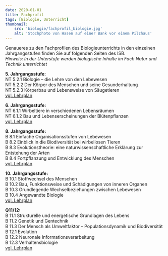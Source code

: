 ```yaml
---
date: 2020-01-01
title: Fachprofil
tags: [Biologie, Unterricht]
thumbnail: 
    src: 'biologie/fachprofil_biologie.jpg'
    alt: 'Stochphoto von Hasen auf einer Bank vor einem Pilzhaus'
---
```



<p>Genaueres zu den Fachprofilen des Biologieunterrichts in den einzelnen Jahrgangsstufen finden Sie auf folgenden Seiten des ISB.<br>
<i>Hinweis: In der Unterstufe werden biologische Inhalte im Fach Natur und Technik unterrichtet</i></p>

<p><span style="margin-top: 30px; font-weight: bold;">5. Jahrgangsstufe:</span><br>
NT 5.2.1 Biologie – die Lehre von den Lebewesen<br>
NT 5.2.2 Der Körper des Menschen und seine Gesunderhaltung<br>
NT 5.2.3 Körperbau und Lebensweise von Säugetieren<br>
<a href="http://www.isb-gym8-lehrplan.de/contentserv/3.1.neu/g8.de/index.php?StoryID=26334">vgl. Lehrplan</a></p>

<p><span style="margin-top: 30px; font-weight: bold;">6. Jahrgangsstufe:</span><br>
NT 6.1.1 Wirbeltiere in verschiedenen Lebensräumen<br>
NT 6.1.2 Bau und Lebenserscheinungen der Blütenpflanzen<br>
<a href="http://www.isb-gym8-lehrplan.de/contentserv/3.1.neu/g8.de/index.php?StoryID=26433">vgl. Lehrplan</a></p>

<p><span style="margin-top: 30px; font-weight: bold;">8. Jahrgangsstufe:</span><br>
B 8.1 Einfache Organisationsstufen von Lebewesen<br>
B 8.2 Einblick in die Biodiversität bei wirbellosen Tieren<br>
B 8.3 Evolutionstheorie: eine naturwissenschaftliche Erklärung zur Entstehung der Arten<br>
B 8.4 Fortpflanzung und Entwicklung des Menschen<br>
<a href="http://www.isb-gym8-lehrplan.de/contentserv/3.1.neu/g8.de/index.php?StoryID=26281">vgl. Lehrplan</a></p>

<p><span style="margin-top: 30px; font-weight: bold;">10. Jahrgangsstufe:</span><br>
B 10.1 Stoffwechsel des Menschen<br>
B 10.2 Bau, Funktionsweise und Schädigungen von inneren Organen<br>
B 10.3 Grundlegende Wechselbeziehungen zwischen Lebewesen<br>
B 10.4 Angewandte Biologie<br>
<a href="http://www.isb-gym8-lehrplan.de/contentserv/3.1.neu/g8.de/index.php?StoryID=26227">vgl. Lehrplan</a></p>

<p><span style="margin-top: 30px; font-weight: bold;">Q11/12:</span><br>
B 11.1 Strukturelle und energetische Grundlagen des Lebens<br>
B 11.2 Genetik und Gentechnik<br>
B 11.3 Der Mensch als Umweltfaktor – Populationsdynamik und Biodiversität<br> 
B 12.1 Evolution<br>
B 12.2 Neuronale Informationsverarbeitung<br>
B 12.3 Verhaltensbiologie<br>
<a href="http://www.isb-gym8-lehrplan.de/contentserv/3.1.neu/g8.de/index.php?StoryID=26196">vgl. Lehrplan</a></p>